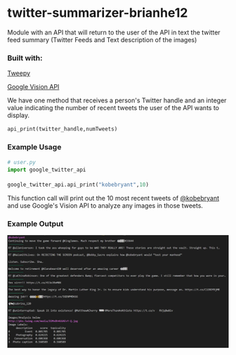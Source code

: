 # twitter-summarizer-brianhe12
Module with an API that will return to the user of the API in text the twitter feed summary (Twitter Feeds and Text description of the images)

### Built with:

[Tweepy](http://docs.tweepy.org/en/latest/#)

[Google Vision API](https://cloud.google.com/vision)

We have one method that receives a person's Twitter handle and an integer value indicating the number of recent tweets the user of the API wants to display.
```python
api_print(twitter_handle,numTweets)
```
### Example Usage
```python
# user.py
import google_twitter_api 

google_twitter_api.api_print("kobebryant",10)
```
This function call will print out the 10 most recent tweets of [@kobebryant](https://twitter.com/kobebryant) and use Google's Vision API to analyze any images in those tweets.

### Example Output
<img src = "example_output.JPG">
